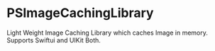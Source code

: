 # PSImageCachingLibrary
Light Weight Image Caching Library which caches Image in memory.
Supports Swiftui and UIKit Both.
